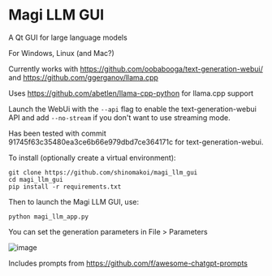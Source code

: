 # Magi LLM GUI
A Qt GUI for large language models

For Windows, Linux (and Mac?)

Currently works with https://github.com/oobabooga/text-generation-webui/ and https://github.com/ggerganov/llama.cpp

Uses https://github.com/abetlen/llama-cpp-python for llama.cpp support

Launch the WebUi with the ```--api``` flag to enable the text-generation-webui API and add ```--no-stream``` if you don't want to use streaming mode.

Has been tested with commit 91745f63c35480ea3ce6b66e979dbd7ce364171c for text-generation-webui. 

To install (optionally create a virtual environment): 
```
git clone https://github.com/shinomakoi/magi_llm_gui
cd magi_llm_gui
pip install -r requirements.txt
```

Then to launch the Magi LLM GUI, use: 
```
python magi_llm_app.py
```
You can set the generation parameters in File > Parameters

![image](https://user-images.githubusercontent.com/112139428/234652796-6fe1c935-25f8-401c-b96e-ab4bbe825173.png)


Includes prompts from https://github.com/f/awesome-chatgpt-prompts
